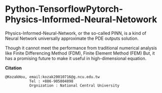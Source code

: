 # Python-TensorflowPytorch-Physics-Informed-Neural-Netowork

Physics-Informed-Neural-Network, or the so-called PINN, is a kind of Neural Network universally approximate the PDE outputs solution. 

Though it cannot meet the performance from traditional numerical analysis like Finite Differencing Method (FDM), Finite Element Method (FEM)
But, it has a promising future to make it useful in high-dimensional equation.

**Citation**
```
@KozakHou, email:kozak20010716@g.ncu.edu.tw
           Tel : +886-905804898
           Orgnization : National Central University
```
